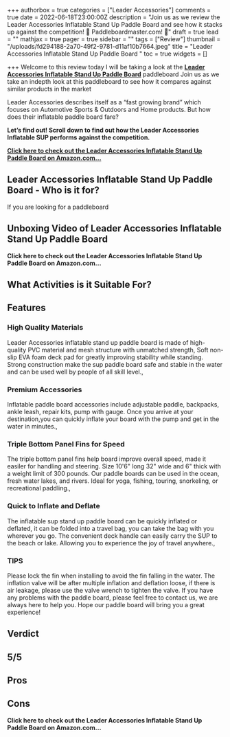 +++
authorbox = true
categories = ["Leader Accessories"]
comments = true
date = 2022-06-18T23:00:00Z
description = "Join us as we review the Leader Accessories Inflatable Stand Up Paddle Board and see how it stacks up against the competition! 🛶 Paddleboardmaster.com! 🛶"
draft = true
lead = ""
mathjax = true
pager = true
sidebar = ""
tags = ["Review"]
thumbnail = "/uploads/fd294188-2a70-49f2-9781-d11af10b7664.jpeg"
title = "Leader Accessories Inflatable Stand Up Paddle Board "
toc = true
widgets = []

+++
Welcome to this review today I will be taking a look at the [**Leader Accessories Inflatable Stand Up Paddle Board**](#) paddleboard Join us as we take an indepth look at this paddleboard to see how it compares against similar products in the market

Leader Accessories describes itself as a “fast growing brand” which focuses on Automotive Sports & Outdoors and Home products.  But how does their inflatable paddle board fare? 

**Let’s find out! Scroll down to find out how the Leader Accessories Inflatable SUP performs against the competition.**

[**Click here to check out the Leader Accessories Inflatable Stand Up Paddle Board on Amazon.com...**](#)

## Leader Accessories Inflatable Stand Up Paddle Board  - Who is it for?

If you are looking for a paddleboard 

## Unboxing Video of Leader Accessories Inflatable Stand Up Paddle Board

**Click here to check out the Leader Accessories Inflatable Stand Up Paddle Board  on Amazon.com...**

## What Activities is it Suitable For?

## Features

### High Quality Materials

Leader Accessories inflatable stand up paddle board is made of high-quality PVC material and mesh structure with unmatched strength, Soft non-slip EVA foam deck pad for greatly improving stability while standing. Strong construction make the sup paddle board safe and stable in the water and can be used well by people of all skill level.,

### Premium Accessories

Inflatable paddle board accessories include adjustable paddle, backpacks, ankle leash, repair kits, pump with gauge. Once you arrive at your destination,you can quickly inflate your board with the pump and get in the water in minutes.,

### Triple Bottom Panel Fins for Speed

The triple bottom panel fins help board improve overall speed, made it easiler for handling and steering. Size 10'6" long 32" wide and 6" thick with a weight limit of 300 pounds. Our paddle boards can be used in the ocean, fresh water lakes, and rivers. Ideal for yoga, fishing, touring, snorkeling, or recreational paddling.,

### Quick to Inflate and Deflate

The inflatable sup stand up paddle board can be quickly inflated or deflated, it can be folded into a travel bag, you can take the bag with you wherever you go. The convenient deck handle can easily carry the SUP to the beach or lake. Allowing you to experience the joy of travel anywhere.,

### TIPS

Please lock the fin when installing to avoid the fin falling in the water. The inflation valve will be after multiple inflation and deflation loose, if there is air leakage, please use the valve wrench to tighten the valve. If you have any problems with the paddle board, please feel free to contact us, we are always here to help you. Hope our paddle board will bring you a great experience!

## Verdict

## 5/5

## Pros

## Cons

**Click here to check out the Leader Accessories Inflatable Stand Up Paddle Board  on Amazon.com...**